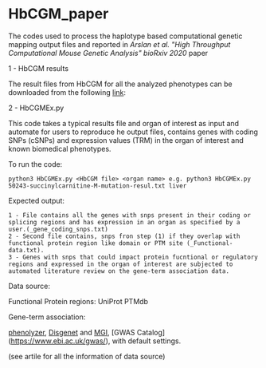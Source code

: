 # HbCGM_paper

The codes used to process the haplotype based computational genetic mapping output files and reported in *Arslan et al. "High Throughput Computational Mouse Genetic Analysis" bioRxiv 2020* paper

1 - HbCGM results

The result files from HbCGM for all the analyzed phenotypes can be downloaded from the following [link](https://drive.google.com/drive/folders/1HOI16TXqepgct3RTlt71AZjQ1njwuOAo?usp=sharing):

2 - HbCGMEx.py

This code takes a typical results file and organ of interest as input and automate for users to reproduce he output files, contains genes with coding SNPs (cSNPs) and expression values (TRM) in the organ of interest and known biomedical phenotypes. 

  To run the code:
  
    python3 HbCGMEx.py <HbCGM file> <organ name> e.g. python3 HbCGMEx.py 50243-succinylcarnitine-M-mutation-resul.txt liver
    
  Expected output:
    
    1 - File contains all the genes with snps present in their coding or splicing regions and has expression in an organ as specified by a user.(_gene_coding_snps.txt) 
    2 - Second file contains, snps fron step (1) if they overlap with functional protein region like domain or PTM site (_Functional-data.txt).
    3 - Genes with snps that could impact protein fucntional or regulatory regions and expressed in the organ of interest are subjected to automated literature review on the gene-term association data.
    

Data source:

Functional Protein regions:
UniProt 
PTMdb

Gene-term association:

[phenolyzer](https://github.com/WGLab/phenolyzer), [Disgenet](https://www.disgenet.org/search) and [MGI](http://www.informatics.jax.org/), [GWAS Catalog] (https://www.ebi.ac.uk/gwas/), with default settings. 

(see artile for all the information of data source)
